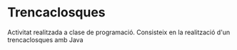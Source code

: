 Trencaclosques
==============
Activitat realitzada a clase de programació. 
Consisteix en la realització d'un trencaclosques amb Java
